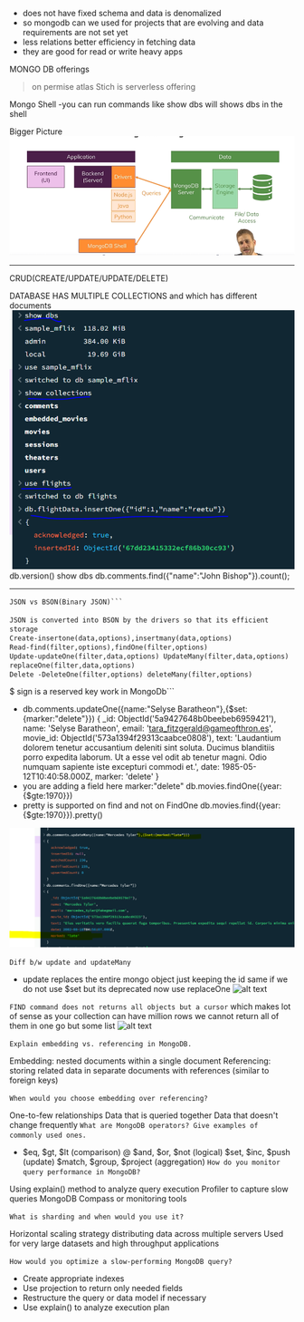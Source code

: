 * does not have fixed schema and data is denomalized
* so mongodb can we used for projects that are evolving and data requirements are not set yet
* less relations better efficiency in fetching data
* they are good for read or write heavy apps

MONGO DB offerings
>on permise
>atlas
>Stich is serverless offering

Mongo Shell -you can run commands like show dbs will shows dbs in the shell

Bigger Picture
![alt text](image.png)


**********************************************************************
CRUD(CREATE/UPDATE/UPDATE/DELETE)

DATABASE HAS MULTIPLE COLLECTIONS and which has different documents 
![alt text](image-1.png)
db.version()
show dbs
db.comments.find({"name":"John Bishop"}).count();
****************************
```
JSON vs BSON(Binary JSON)```

JSON is converted into BSON by the drivers so that its efficient storage
Create-insertone(data,options),insertmany(data,options)
Read-find(filter,options),findOne(filter,options)
Update-updateOne(filter,data,options) UpdateMany(filter,data,options) replaceOne(filter,data,options)
Delete -DeleteOne(filter,options) deleteMany(filter,options)

```
$ sign is a reserved key work in MongoDb```

* db.comments.updateOne({name:"Selyse Baratheon"},{$set:{marker:"delete"}})
{
  _id: ObjectId('5a9427648b0beebeb6959421'),
  name: 'Selyse Baratheon',
  email: 'tara_fitzgerald@gameofthron.es',
  movie_id: ObjectId('573a1394f29313caabce0808'),
  text: 'Laudantium dolorem tenetur accusantium deleniti sint soluta. Ducimus blanditiis porro expedita laborum. Ut a esse vel odit ab tenetur magni. Odio numquam sapiente iste excepturi commodi et.',
  date: 1985-05-12T10:40:58.000Z,
  marker: 'delete'
}
* you are adding a field here marker:"delete" 
db.movies.findOne({year:{$gte:1970}})
* pretty is supported on find and not on FindOne
db.movies.find({year:{$gte:1970}}).pretty()

![alt text](image-2.png)

```Diff b/w update and updateMany```
* update replaces the entire mongo object just keeping the id same if we do not use $set but its deprecated now use replaceOne
![alt text](image-3.png)



```FIND command does not returns all objects but a cursor```
which makes lot of sense as your collection can have million rows we cannot return all of them in one go but some list
![alt text](image-4.png)

```Explain embedding vs. referencing in MongoDB.```

Embedding: nested documents within a single document
Referencing: storing related data in separate documents with references (similar to foreign keys)


```When would you choose embedding over referencing?```

One-to-few relationships
Data that is queried together
Data that doesn't change frequently
```What are MongoDB operators? Give examples of commonly used ones.```

* $eq, $gt, $lt (comparison)
@ $and, $or, $not (logical)
$set, $inc, $push (update)
$match, $group, $project (aggregation)
```How do you monitor query performance in MongoDB?```

Using explain() method to analyze query execution
Profiler to capture slow queries
MongoDB Compass or monitoring tools


```What is sharding and when would you use it?```

Horizontal scaling strategy distributing data across multiple servers
Used for very large datasets and high throughput applications

```How would you optimize a slow-performing MongoDB query?```

* Create appropriate indexes
* Use projection to return only needed fields
* Restructure the query or data model if necessary
* Use explain() to analyze execution plan

